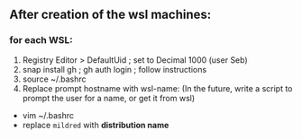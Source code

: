 ## After creation of the wsl machines:
### for each WSL: 

1. Registry Editor > DefaultUid ; set to Decimal 1000 (user Seb)
2. snap install gh ; gh auth login ; follow instructions 
3. source ~/.bashrc 
4. Replace prompt hostname with wsl-name: (In the future, write a script to prompt the user for a name, or get it from wsl) 
  - vim ~/.bashrc
  - replace `mildred` with **distribution name**

